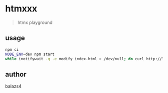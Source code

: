 # htmxxx

> htmx playground

## usage

```sh
npm ci
NODE_ENV=dev npm start
while inotifywait -q -e modify index.html > /dev/null; do curl http://localhost:3000/refresh -f || break; sleep 1; done
```

## author

balazs4
